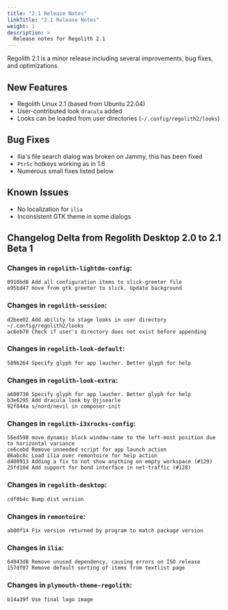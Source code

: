 ```yaml
---
title: "2.1 Release Notes"
linkTitle: "2.1 Release Notes"
weight: 1
description: >
  Release notes for Regolith 2.1
---
```


Regolith 2.1 is a minor release including several improvements, bug fixes, and optimizations.

## New Features

* Regolith Linux 2.1 (based from Ubuntu 22.04)
* User-contributed look `dracula` added
* Looks can be loaded from user directories (`~/.config/regolith2/looks`)

## Bug Fixes

* Ilia's file search dialog was broken on Jammy, this has been fixed
* `PtrSc` hotkeys working as in 1.6
* Numerous small fixes listed below

## Known Issues

* No localization for `ilia` 
* Inconsistent GTK theme in some dialogs

## Changelog Delta from Regolith Desktop 2.0 to 2.1 Beta 1

### Changes in `regolith-lightdm-config`:
```
0910bd8 Add all configuration items to slick-greeter file
e95bd47 move from gtk greeter to slick. Update background
```

### Changes in `regolith-session`:
```
d2bee02 Add ability to stage looks in user directory ~/.config/regolith2/looks
ac6eb70 Check if user's directory does not exist before appending
```

### Changes in `regolith-look-default`:
```
589b264 Specify glyph for app laucher. Better glyph for help
```

### Changes in `regolith-look-extra`:
```
a600730 Specify glyph for app laucher. Better glyph for help
b3e6295 Add dracula look by @jjsearle
92f844a s/nord/nevil in composer-init
```

### Changes in `regolith-i3xrocks-config`:
```
56ed590 move dynamic block window-name to the left-most position due to horizontal variance
ce6cebd Remove unneeded script for app launch action
86abc8c Load ilia over remontoire for help action
d400913 Adding a fix to not show anything on empty workspace (#129)
25fd18d Add support for bond interface in net-traffic (#128)
```

### Changes in `regolith-desktop`:
```
cdf0b4c Bump dist version
```

### Changes in `remontoire`:
```
ab00f14 Fix version returned by program to match package version
```

### Changes in `ilia`:
```
64943d8 Remove unused dependency, causing errors on ISO release
157df07 Remove default sorting of items from textlist page
```

### Changes in `plymouth-theme-regolith`:
```
b14a39f Use final logo image
```
